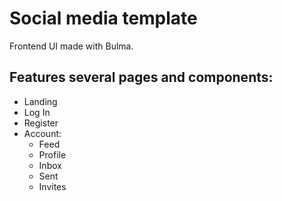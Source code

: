 # Social media template

Frontend UI made with Bulma.

## Features several pages and components:

- Landing
- Log In
- Register
- Account:
  - Feed
  - Profile
  - Inbox
  - Sent
  - Invites

